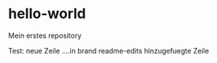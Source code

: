 # hello-world
Mein erstes repository

Test: neue Zeile
....in brand readme-edits hinzugefuegte Zeile
